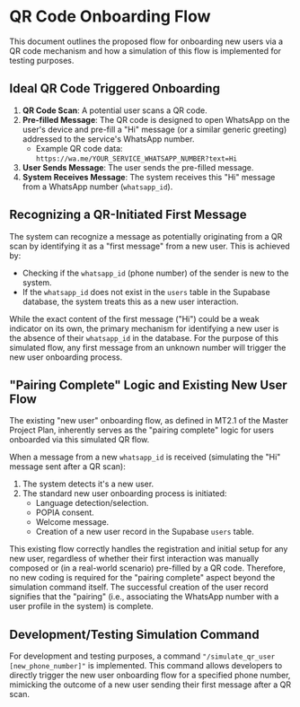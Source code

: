 # QR Code Onboarding Flow

This document outlines the proposed flow for onboarding new users via a QR code mechanism and how a simulation of this flow is implemented for testing purposes.

## Ideal QR Code Triggered Onboarding

1.  **QR Code Scan**: A potential user scans a QR code.
2.  **Pre-filled Message**: The QR code is designed to open WhatsApp on the user's device and pre-fill a "Hi" message (or a similar generic greeting) addressed to the service's WhatsApp number.
    *   Example QR code data: `https://wa.me/YOUR_SERVICE_WHATSAPP_NUMBER?text=Hi`
3.  **User Sends Message**: The user sends the pre-filled message.
4.  **System Receives Message**: The system receives this "Hi" message from a WhatsApp number (`whatsapp_id`).

## Recognizing a QR-Initiated First Message

The system can recognize a message as potentially originating from a QR scan by identifying it as a "first message" from a new user. This is achieved by:

*   Checking if the `whatsapp_id` (phone number) of the sender is new to the system.
*   If the `whatsapp_id` does not exist in the `users` table in the Supabase database, the system treats this as a new user interaction.

While the exact content of the first message ("Hi") could be a weak indicator on its own, the primary mechanism for identifying a new user is the absence of their `whatsapp_id` in the database. For the purpose of this simulated flow, any first message from an unknown number will trigger the new user onboarding process.

## "Pairing Complete" Logic and Existing New User Flow

The existing "new user" onboarding flow, as defined in MT2.1 of the Master Project Plan, inherently serves as the "pairing complete" logic for users onboarded via this simulated QR flow.

When a message from a new `whatsapp_id` is received (simulating the "Hi" message sent after a QR scan):
1.  The system detects it's a new user.
2.  The standard new user onboarding process is initiated:
    *   Language detection/selection.
    *   POPIA consent.
    *   Welcome message.
    *   Creation of a new user record in the Supabase `users` table.

This existing flow correctly handles the registration and initial setup for any new user, regardless of whether their first interaction was manually composed or (in a real-world scenario) pre-filled by a QR code. Therefore, no new coding is required for the "pairing complete" aspect beyond the simulation command itself. The successful creation of the user record signifies that the "pairing" (i.e., associating the WhatsApp number with a user profile in the system) is complete.

## Development/Testing Simulation Command

For development and testing purposes, a command `"/simulate_qr_user [new_phone_number]"` is implemented. This command allows developers to directly trigger the new user onboarding flow for a specified phone number, mimicking the outcome of a new user sending their first message after a QR scan.